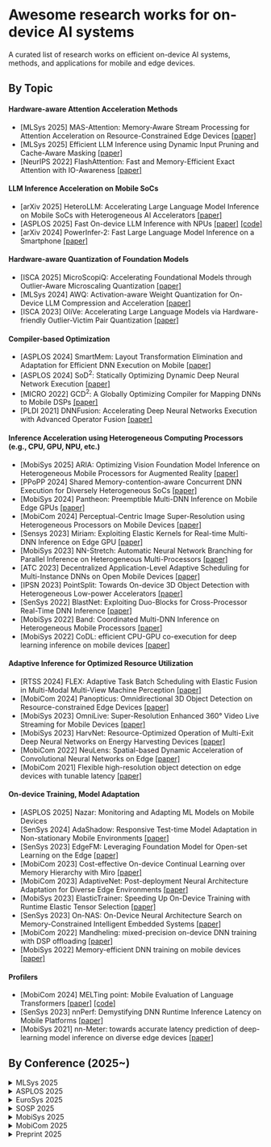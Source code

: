 # Awesome research works for on-device AI systems

A curated list of research works on efficient on-device AI systems, methods, and applications for mobile and edge devices.

<!-- ACM ***MobiSys***, ACM ***MobiCom***, ACM ***Sensys***, ACM ***EuroSys***, ACM ***IPSN***, ACM ***ASPLOS***, USENIX ***NSDI***, USENIX ***ATC***, ***MLSys***, ... -->

## By Topic

#### Hardware-aware Attention Acceleration Methods
- [MLSys 2025] MAS-Attention: Memory-Aware Stream Processing for Attention Acceleration on Resource-Constrained Edge Devices [[paper]](https://arxiv.org/pdf/2411.17720)
- [MLSys 2025] Efficient LLM Inference using Dynamic Input Pruning and Cache-Aware Masking [[paper]](https://arxiv.org/pdf/2412.01380)
- [NeurIPS 2022] FlashAttention: Fast and Memory-Efficient Exact Attention with IO-Awareness [[paper]](https://arxiv.org/pdf/2205.14135)

#### LLM Inference Acceleration on Mobile SoCs
- [arXiv 2025] HeteroLLM: Accelerating Large Language Model Inference on Mobile SoCs with Heterogeneous AI Accelerators [[paper]](https://arxiv.org/pdf/2501.14794)
- [ASPLOS 2025] Fast On-device LLM Inference with NPUs [[paper]](https://arxiv.org/abs/2407.05858) [[code]](https://github.com/UbiquitousLearning/mllm)
- [arXiv 2024] PowerInfer-2: Fast Large Language Model Inference on a Smartphone [[paper]](https://arxiv.org/abs/2406.06282)

#### Hardware-aware Quantization of Foundation Models
- [ISCA 2025] MicroScopiQ: Accelerating Foundational Models through Outlier-Aware Microscaling Quantization [[paper]](https://arxiv.org/pdf/2411.05282)
- [MLSys 2024] AWQ: Activation-aware Weight Quantization for On-Device LLM Compression and Acceleration [[paper]](https://arxiv.org/pdf/2306.00978)
- [ISCA 2023] OliVe: Accelerating Large Language Models via Hardware-friendly Outlier-Victim Pair Quantization [[paper]](https://arxiv.org/abs/2304.07493)

#### Compiler-based Optimization
- [ASPLOS 2024] SmartMem: Layout Transformation Elimination and Adaptation for Efficient DNN Execution on Mobile [[paper]](https://dl.acm.org/doi/pdf/10.1145/3620666.3651384)
- [ASPLOS 2024] SoD<sup>2</sup>: Statically Optimizing Dynamic Deep Neural Network Execution [[paper]](https://dl.acm.org/doi/pdf/10.1145/3617232.3624869)
- [MICRO 2022] GCD<sup>2</sup>: A Globally Optimizing Compiler for Mapping DNNs to Mobile DSPs [[paper]](https://ieeexplore.ieee.org/stamp/stamp.jsp?tp=&arnumber=9923837)
- [PLDI 2021] DNNFusion: Accelerating Deep Neural Networks Execution with Advanced Operator Fusion [[paper]](https://dl.acm.org/doi/pdf/10.1145/3453483.3454083)

#### Inference Acceleration using Heterogeneous Computing Processors (e.g., CPU, GPU, NPU, etc.)
- [MobiSys 2025] ARIA: Optimizing Vision Foundation Model Inference on Heterogeneous Mobile Processors for Augmented Reality [[paper]]()
- [PPoPP 2024] Shared Memory-contention-aware Concurrent DNN Execution for Diversely Heterogeneous SoCs [[paper]](https://dl.acm.org/doi/pdf/10.1145/3627535.3638502)
- [MobiSys 2024] Pantheon: Preemptible Multi-DNN Inference on Mobile Edge GPUs [[paper]](https://dl.acm.org/doi/pdf/10.1145/3643832.3661878)
- [MobiCom 2024] Perceptual-Centric Image Super-Resolution using Heterogeneous Processors on Mobile Devices [[paper]](https://dl.acm.org/doi/10.1145/3636534.3690698)
- [Sensys 2023] Miriam: Exploiting Elastic Kernels for Real-time Multi-DNN Inference on Edge GPU [[paper]](https://dl.acm.org/doi/10.1145/3625687.3625789)
- [MobiSys 2023] NN-Stretch: Automatic Neural Network Branching for Parallel Inference on Heterogeneous Multi-Processors [[paper]](https://dl.acm.org/doi/pdf/10.1145/3472381.3479910)
- [ATC 2023] Decentralized Application-Level Adaptive Scheduling for Multi-Instance DNNs on Open Mobile Devices [[paper]](https://www.usenix.org/system/files/atc23-sung.pdf)
- [IPSN 2023] PointSplit: Towards On-device 3D Object Detection with Heterogeneous Low-power Accelerators [[paper]](https://dl.acm.org/doi/pdf/10.1145/3583120.3587045)
- [SenSys 2022] BlastNet: Exploiting Duo-Blocks for Cross-Processor Real-Time DNN Inference [[paper]](https://dl.acm.org/doi/pdf/10.1145/3560905.3568520)
- [MobiSys 2022] Band: Coordinated Multi-DNN Inference on Heterogeneous Mobile Processors [[paper]](https://dl.acm.org/doi/pdf/10.1145/3498361.3538948)
- [MobiSys 2022] CoDL: efficient CPU-GPU co-execution for deep learning inference on mobile devices [[paper]](https://dl.acm.org/doi/pdf/10.1145/3498361.3538932)

#### Adaptive Inference for Optimized Resource Utilization
- [RTSS 2024] FLEX: Adaptive Task Batch Scheduling with Elastic Fusion in Multi-Modal Multi-View Machine Perception [[paper]](https://ieeexplore.ieee.org/stamp/stamp.jsp?arnumber=10844787)
- [MobiCom 2024] Panopticus: Omnidirectional 3D Object Detection on Resource-constrained Edge Devices [[paper]](https://arxiv.org/pdf/2410.01270)
- [MobiSys 2023] OmniLive: Super-Resolution Enhanced 360° Video Live Streaming for Mobile Devices [[paper]](https://dl.acm.org/doi/pdf/10.1145/3581791.3596851)
- [MobiSys 2023] HarvNet: Resource-Optimized Operation of Multi-Exit Deep Neural Networks on Energy Harvesting Devices [[paper]](https://dl.acm.org/doi/abs/10.1145/3581791.3596845)
- [MobiCom 2022] NeuLens: Spatial-based Dynamic Acceleration of Convolutional Neural Networks on Edge [[paper]](https://dl.acm.org/doi/pdf/10.1145/3495243.3560528)
- [MobiCom 2021] Flexible high-resolution object detection on edge devices with tunable latency [[paper]](https://dl.acm.org/doi/abs/10.1145/3447993.3483274)

#### On-device Training, Model Adaptation
- [ASPLOS 2025] Nazar: Monitoring and Adapting ML Models on Mobile Devices 
- [SenSys 2024] AdaShadow: Responsive Test-time Model Adaptation in Non-stationary Mobile Environments [[paper]](https://arxiv.org/pdf/2410.08256)
- [SenSys 2023] EdgeFM: Leveraging Foundation Model for Open-set Learning on the Edge [[paper]](https://dl.acm.org/doi/10.1145/3625687.3625793)
- [MobiCom 2023] Cost-effective On-device Continual Learning over Memory Hierarchy with Miro [[paper]](https://dl.acm.org/doi/pdf/10.1145/3570361.3613297)
- [MobiCom 2023] AdaptiveNet: Post-deployment Neural Architecture Adaptation for Diverse Edge Environments [[paper]](https://dl.acm.org/doi/pdf/10.1145/3570361.3592529)
- [MobiSys 2023] ElasticTrainer: Speeding Up On-Device Training with Runtime Elastic Tensor Selection [[paper]](https://dl.acm.org/doi/pdf/10.1145/3581791.3596852)
- [SenSys 2023] On-NAS: On-Device Neural Architecture Search on Memory-Constrained Intelligent Embedded Systems [[paper]](https://dl.acm.org/doi/10.1145/3625687.3625814)
- [MobiCom 2022] Mandheling: mixed-precision on-device DNN training with DSP offloading [[paper]](https://dl.acm.org/doi/abs/10.1145/3495243.3560545)
- [MobiSys 2022] Memory-efficient DNN training on mobile devices [[paper]](https://dl.acm.org/doi/abs/10.1145/3498361.3539765)

#### Profilers
- [MobiCom 2024] MELTing point: Mobile Evaluation of Language Transformers [[paper]](https://arxiv.org/abs/2403.12844) [[code]](https://github.com/brave-experiments/MELT-public)
- [SenSys 2023] nnPerf: Demystifying DNN Runtime Inference Latency on Mobile Platforms [[paper]](https://dl.acm.org/doi/10.1145/3625687.3625797)
- [MobiSys 2021] nn-Meter: towards accurate latency prediction of deep-learning model inference on diverse edge devices [[paper]](https://dl.acm.org/doi/10.1145/3458864.3467882)

## By Conference (2025~)

<details>
<summary>MLSys 2025</summary>

- MAS-Attention: Memory-Aware Stream Processing for Attention Acceleration on Resource-Constrained Edge Devices [[paper]](https://arxiv.org/pdf/2411.17720)
- Efficient LLM Inference using Dynamic Input Pruning and Cache-Aware Masking [[paper]](https://arxiv.org/pdf/2412.01380)
- TurboAttention: Efficient attention approximation for High Throughputs LLMs [[paper]](https://arxiv.org/pdf/2412.08585)
- SampleAttention: Near-Lossless Acceleration of Long Context LLM Inference with Adaptive Structured Sparse Attention [[paper]](https://arxiv.org/pdf/2406.15486)
- LeanAttention: Hardware-Aware Scalable Attention Mechanism for the Decode-Phase of Transformers [[paper]](https://arxiv.org/pdf/2405.10480)

</details>

<details>
<summary>ASPLOS 2025</summary>

- Fast On-device LLM Inference with NPUs [[paper]](https://arxiv.org/abs/2407.05858) [[code]](https://github.com/UbiquitousLearning/mllm)
- Energy-aware Scheduling and Input Buffer Overflow Prevention for Energy-harvesting Systems
- Generalizing Reuse Patterns for Efficient DNN on Microcontrollers
- Nazar: Monitoring and Adapting ML Models on Mobile Devices

</details>

<details>
<summary>EuroSys 2025</summary>

- Flex: Fast, Accurate DNN Inference on Low-Cost Edges Using Heterogeneous Accelerator Execution [[paper]]()
- T-MAC: CPU Renaissance via Table Lookup for Low-Bit LLM Deployment on Edge [[paper]]()

</details>

<details>
<summary>SOSP 2025</summary>

</details>

<details>
<summary>MobiSys 2025</summary>

- [MobiSys 2025] ARIA: Optimizing Vision Foundation Model Inference on Heterogeneous Mobile Processors for Augmented Reality [[paper]]()

</details>

<details>
<summary>MobiCom 2025</summary>

</details>

<details>
<summary>Preprint 2025</summary>

- HeteroLLM: Accelerating Large Language Model Inference on Mobile SoCs with Heterogeneous AI Accelerators [[paper]](https://arxiv.org/pdf/2501.14794)

</details>
